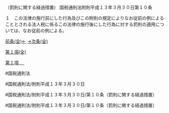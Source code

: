 （罰則に関する経過措置）
国税通則法附則平成１３年３月３０日第１０条

１　この法律の施行前にした行為及びこの附則の規定によりなお従前の例によることとされる法人税に係るこの法律の施行後にした行為に対する罰則の適用については、なお従前の例による。

[前条(全)←](国税通則法＿＿＿＿附則平成１３年３月３０日第１条_.md)    [→次条(全)](国税通則法＿＿＿＿附則平成１３年３月３０日第１９条_.md)

[第１項(全)](国税通則法＿＿＿＿附則平成１３年３月３０日第１０条第１項_.md)  

[第１項 　 ](国税通則法＿＿＿＿附則平成１３年３月３０日第１０条第１項.md)  

#国税通則法

#国税通則法/附則平成１３年３月３０日

#国税通則法/附則平成１３年３月３０日/第１０条（罰則に関する経過措置）

#国税通則法/附則平成１３年３月３０日/第１０条（罰則に関する経過措置）


